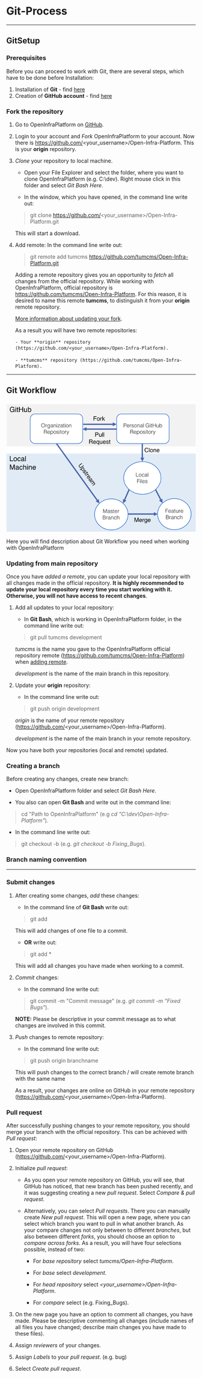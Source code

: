 # Git-Process

***
## GitSetup

### Prerequisites 

Before you can proceed to work with Git, there are several steps, which have to be done before Installation: 

1. Installation of **Git** - find [here](https://git-scm.com/book/en/v2/Getting-Started-Installing-Git)
2. Creation of **GitHub account** - find [here](https://github.com/)

### Fork the repository

1. Go to OpenInfraPlatform on [GitHub](https://github.com/tumcms/Open-Infra-Platform).

2. Login to your account and *Fork* OpenInfraPlatform to your account. Now there is https://github.com/<your_username>/Open-Infra-Platform. This is your **origin** repository. 

3. *Clone* your repository to local machine.

	- Open your File Explorer and select the folder, where you want to clone OpenInfraPlatform (e.g. C:\dev). Right mouse click in this folder and select *Git Bash Here*.

	- In the window, which you have opened, in the command line write out:
	 > git clone https://github.com/<your_username>/Open-Infra-Platform.git
	 
	This will start a download.

 4. <a name="Remote"></a> Add remote:  In the command line write out:
	 > git remote add tumcms https://github.com/tumcms/Open-Infra-Platform.git 

	Adding a remote repository gives you an opportunity to *fetch* all changes from the official repository. While working with OpenInfraPlatform, official repository is https://github.com/tumcms/Open-Infra-Platform. For this reason, it is desired to name this remote **tumcms**, to distinguish it from your **origin** remote repository.  

	[More information about updating your fork](#Updating). 

	As a result you will have two remote repositories: 

		- Your **origin** repository (https://github.com/<your_username>/Open-Infra-Platform).

		- **tumcms** repository (https://github.com/tumcms/Open-Infra-Platform).

***
## Git Workflow

![](./fig/Git_Workflow.png)

Here you will find description about Git Workflow you need when working with OpenInfraPlatform

### <a name="Updating"></a> Updating from main repository 

Once you have *added a remote*, you can update your local repository with all changes made in the official repository. **It is highly recommended to update your local repository every time you start working with it. Otherwise, you will not have access to recent changes**. 

1. Add all updates to your local repository: 

	- In **Git Bash**, which is working in OpenInfraPlatform folder, in the command line write out:
	 > git pull tumcms development

	*tumcms* is the name you gave to the OpenInfraPlatform official repository remote (https://github.com/tumcms/Open-Infra-Platform) when [adding remote](#Remote). 
	
	*development* is the name of the main branch in this repository. 

2. Update your **origin** repository:

	- In the command line write out:
	 > git push origin development 

	*origin* is the name of your remote repository (https://github.com/<your_username>/Open-Infra-Platform). 
	
	*development* is the name of the main branch in your remote repository. 

Now you have both your repositories (local and remote) updated. 

### Creating a branch

Before creating any changes, create new branch: 
 
- Open OpenInfraPlatform folder and select *Git Bash Here*. 
	
- You also can open **Git Bash** and write out in the command line:
 > cd "Path to OpenInfraPlatform" (e.g  *cd  "C:\dev\Open-Infra-Platform"*).

- In the command line write out:
 > git checkout -b <branchname> (e.g. *git checkout -b Fixing_Bugs*).


### Branch naming convention

***
### Submit changes 

1. After creating some changes, *add* these changes:

	- In the command line of **Git Bash** write out:
	 > git add <filename> 

	This will add changes of one file to a commit. 

	- **OR** write out:
	 > git add * 
	 
	This will add all changes you have made when working to a commit. 

2. *Commit* changes:

	- In the command line write out:
	 > git commit -m "Commit message" (e.g. *git commit -m "Fixed Bugs"*). 
	 
	**NOTE:** Please be descriptive in your commit message as to what changes are involved in this commit.

3. *Push* changes to remote repository: 

	- In the command line write out:
	 >git push origin branchname 
	 
	This will push changes to the correct branch / will create remote branch with the same name

	As a result, your changes are online on GitHub in your remote repository (https://github.com/<your_username>/Open-Infra-Platform). 

### Pull request 

After successfully pushing changes to your remote repository, you should merge your branch with the official repository. This can be achieved with *Pull request*:

1. Open your remote repository on GitHub (https://github.com/<your_username>/Open-Infra-Platform).

2. Initialize *pull request*:

	- As you open your remote repository on GitHub, you will see, that GitHub has noticed, that new branch has been pushed recently, and it was suggesting creating a new *pull request*. Select *Compare & pull request*. 

	- Alternatively, you can select *Pull requests*. There you can manually create *New pull request*. This will open a new page, where you can select which branch you want to pull in what another branch. As your compare changes not only between to different *branches*, but also between different *forks*, you should choose an option to *compare across forks*. As a result, you will have four selections possible, instead of two:
		
		- For *base repository* select *tumcms/Open-Infra-Platform*.

		- For *base* select *development*.

		- For *head repository* select *<your_username>/Open-Infra-Platform*.

		- For *compare* select *<branchname>* (e.g. Fixing_Bugs).


3. On the new page you have an option to comment all changes, you have made. Please be descriptive commenting all changes (include names of all files you have changed; describe main changes you have made to these files). 

4. Assign *reviewers* of your changes.

5. Assign *Labels* to your *pull request*. (e.g. bug)

6. Select *Create pull request*.



